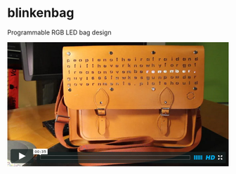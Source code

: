 # blinkenbag
Programmable RGB LED bag design

[![ScreenShot](/docs/img/movie.jpg)](http://www.blinkenbag.org)